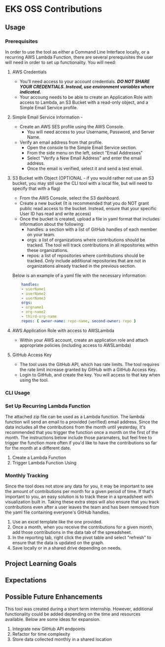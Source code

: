 # EKS OSS Contributions


## Usage

### Prerequisites
In order to use the tool as either a Command Line Interface locally, or a recurring AWS Lambda Function, there are several prerequisites the user will need in order to set up functionality. 
You will need: 

1. AWS Credentials
    * You'll need access to your account credentials.  _**DO NOT SHARE YOUR CREDENTIALS.  Instead, use environment variables where indicated.**_
    * Your accoung needs to be able to create an Application Role with access to Lambda, an S3 Bucket with a read-only object, and a Simple Email Service profile.
2. Simple Email Service Information - 
    * Create an AWS SES profile using the AWS Console. 
        * You will need access to your Username, Password, and Server Name.
    * Verify an email address from that profile.
        * Open the console to the Simple Email Service section.  
        * From the side menu on the left, select "Email Addresses"
        * Select "Verify a New Email Address" and enter the email address. 
        * Once the email is verified, select it and send a test email. 
3. S3 Bucket with Object (OPTIONAL - if you would rather not use an S3 bucket, you may still use the CLI tool with a local file, but will need to specify that with a flag)
    * From the AWS Console, select the S3 dashboard. 
    * Create a new bucket (It is recommended that you do NOT grant public read access to the bucket.  Instead, ensure that your specific User ID has read and write access)
    * Once the bucket is created, upload a file in yaml format that includes information about the following: 
        * handles: a section with a list of GitHub handles of each member on your team.
        * orgs: a list of organizations where contributions should be tracked.  The tool will track contributions in all repositories within these organizations. 
        * repos: a list of repositories where contributions should be tracked.  Only include additional repositories that are not in organizations already tracked in the previous section.
    
    Below is an example of a yaml file with the necessary information: 
    ```yaml
        handles:
        - userName1
        - userName2
        - userName3
        orgs: 
        - orgname1
        - org-name2
        - third-org-name
        repos: { owner-name: repo-name, second-owner: repo }
    ```
4. AWS Application Role with access to AWSLambda
    * Within your AWS account, create an application role and attach appropriate policies (including access to AWSLambda)
5. GitHub Access Key
    * The tool uses the GitHub API, which has rate limits.  The tool requires the rate limit increase granted by GitHub with a GitHub Access Key.  
    * Login to GitHub, and create the key.  You will access to that key when using the tool.


### CLI Usage

### Set Up Recurring Lambda Function
The attached zip file can be used as a Lambda function.  The lambda function will send an email to a provided (verified) email address.  Since the data includes all the contributions from the month until yesterday, it's recommended that you trigger the function once a month on the first of the month.  The instructions below include those paramaters, but feel free to trigger the function more often if you'd like to have the contributions so far for the month at a different date. 
1. Create a Lambda Function
2. Trigger Lambda Function Using 

### Monthly Tracking
Since the tool does not store any data for you, it may be important to see the amount of contributions per month for a given period of time.  If that's important to you, an easy solution is to track these in a spreadsheet with visualization built in.  Taking these extra steps will also ensure that you track contributions even after a user leaves the team and has been removed from the yaml file containing everyone's GitHub handles.

1. Use an excel template like the one provided. 
2. Once a month, when you receive the contributions for a given month, add those contributions in the data tab of the spreadsheet. 
3. In the reporting tab, right click the pivot table and select "refresh" to ensure that the data is updated on the graph. 
4. Save locally or in a shared drive depending on needs.

## Project Learning Goals

## Expectations

## Possible Future Enhancements
This tool was created during a short term internship.  However, additional functionality could be added depending on the time and resources available.  Below are some ideas for expansion. 
1. Integrate new GitHub API endpoints
2. Refactor for time complexity
3. Store data collected monthly in a shared location

